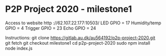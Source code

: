 # P2P Project 2020 - milestone1
Access to website http ://62.107.22.177:10503/
LED GPIO = 17
Humidity/temp GPIO = 4
Trigger GPIO = 23
Echo GPIO = 24

Instructions:
git clone https://gitlab.au.dk/au564192/p2p-project-2020.git
git fetch
git checkout milestone1
cd p2p-project-2020
sudo npm install
node index.js
